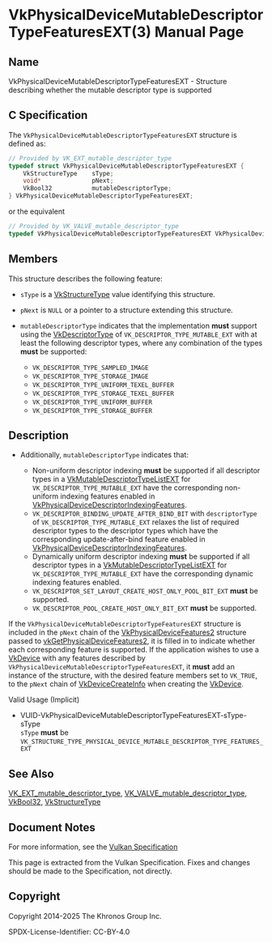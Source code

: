 # VkPhysicalDeviceMutableDescriptorTypeFeaturesEXT(3) Manual Page

## Name

VkPhysicalDeviceMutableDescriptorTypeFeaturesEXT - Structure describing whether the mutable descriptor type is supported



## [](#_c_specification)C Specification

The `VkPhysicalDeviceMutableDescriptorTypeFeaturesEXT` structure is defined as:

```c++
// Provided by VK_EXT_mutable_descriptor_type
typedef struct VkPhysicalDeviceMutableDescriptorTypeFeaturesEXT {
    VkStructureType    sType;
    void*              pNext;
    VkBool32           mutableDescriptorType;
} VkPhysicalDeviceMutableDescriptorTypeFeaturesEXT;
```

or the equivalent

```c++
// Provided by VK_VALVE_mutable_descriptor_type
typedef VkPhysicalDeviceMutableDescriptorTypeFeaturesEXT VkPhysicalDeviceMutableDescriptorTypeFeaturesVALVE;
```

## [](#_members)Members

This structure describes the following feature:

- `sType` is a [VkStructureType](https://registry.khronos.org/vulkan/specs/latest/man/html/VkStructureType.html) value identifying this structure.
- `pNext` is `NULL` or a pointer to a structure extending this structure.
- []()`mutableDescriptorType` indicates that the implementation **must** support using the [VkDescriptorType](https://registry.khronos.org/vulkan/specs/latest/man/html/VkDescriptorType.html) of `VK_DESCRIPTOR_TYPE_MUTABLE_EXT` with at least the following descriptor types, where any combination of the types **must** be supported:
  
  - `VK_DESCRIPTOR_TYPE_SAMPLED_IMAGE`
  - `VK_DESCRIPTOR_TYPE_STORAGE_IMAGE`
  - `VK_DESCRIPTOR_TYPE_UNIFORM_TEXEL_BUFFER`
  - `VK_DESCRIPTOR_TYPE_STORAGE_TEXEL_BUFFER`
  - `VK_DESCRIPTOR_TYPE_UNIFORM_BUFFER`
  - `VK_DESCRIPTOR_TYPE_STORAGE_BUFFER`

## [](#_description)Description

- Additionally, `mutableDescriptorType` indicates that:
  
  - Non-uniform descriptor indexing **must** be supported if all descriptor types in a [VkMutableDescriptorTypeListEXT](https://registry.khronos.org/vulkan/specs/latest/man/html/VkMutableDescriptorTypeListEXT.html) for `VK_DESCRIPTOR_TYPE_MUTABLE_EXT` have the corresponding non-uniform indexing features enabled in [VkPhysicalDeviceDescriptorIndexingFeatures](https://registry.khronos.org/vulkan/specs/latest/man/html/VkPhysicalDeviceDescriptorIndexingFeatures.html).
  - `VK_DESCRIPTOR_BINDING_UPDATE_AFTER_BIND_BIT` with `descriptorType` of `VK_DESCRIPTOR_TYPE_MUTABLE_EXT` relaxes the list of required descriptor types to the descriptor types which have the corresponding update-after-bind feature enabled in [VkPhysicalDeviceDescriptorIndexingFeatures](https://registry.khronos.org/vulkan/specs/latest/man/html/VkPhysicalDeviceDescriptorIndexingFeatures.html).
  - Dynamically uniform descriptor indexing **must** be supported if all descriptor types in a [VkMutableDescriptorTypeListEXT](https://registry.khronos.org/vulkan/specs/latest/man/html/VkMutableDescriptorTypeListEXT.html) for `VK_DESCRIPTOR_TYPE_MUTABLE_EXT` have the corresponding dynamic indexing features enabled.
  - `VK_DESCRIPTOR_SET_LAYOUT_CREATE_HOST_ONLY_POOL_BIT_EXT` **must** be supported.
  - `VK_DESCRIPTOR_POOL_CREATE_HOST_ONLY_BIT_EXT` **must** be supported.

If the `VkPhysicalDeviceMutableDescriptorTypeFeaturesEXT` structure is included in the `pNext` chain of the [VkPhysicalDeviceFeatures2](https://registry.khronos.org/vulkan/specs/latest/man/html/VkPhysicalDeviceFeatures2.html) structure passed to [vkGetPhysicalDeviceFeatures2](https://registry.khronos.org/vulkan/specs/latest/man/html/vkGetPhysicalDeviceFeatures2.html), it is filled in to indicate whether each corresponding feature is supported. If the application wishes to use a [VkDevice](https://registry.khronos.org/vulkan/specs/latest/man/html/VkDevice.html) with any features described by `VkPhysicalDeviceMutableDescriptorTypeFeaturesEXT`, it **must** add an instance of the structure, with the desired feature members set to `VK_TRUE`, to the `pNext` chain of [VkDeviceCreateInfo](https://registry.khronos.org/vulkan/specs/latest/man/html/VkDeviceCreateInfo.html) when creating the [VkDevice](https://registry.khronos.org/vulkan/specs/latest/man/html/VkDevice.html).

Valid Usage (Implicit)

- [](#VUID-VkPhysicalDeviceMutableDescriptorTypeFeaturesEXT-sType-sType)VUID-VkPhysicalDeviceMutableDescriptorTypeFeaturesEXT-sType-sType  
  `sType` **must** be `VK_STRUCTURE_TYPE_PHYSICAL_DEVICE_MUTABLE_DESCRIPTOR_TYPE_FEATURES_EXT`

## [](#_see_also)See Also

[VK\_EXT\_mutable\_descriptor\_type](https://registry.khronos.org/vulkan/specs/latest/man/html/VK_EXT_mutable_descriptor_type.html), [VK\_VALVE\_mutable\_descriptor\_type](https://registry.khronos.org/vulkan/specs/latest/man/html/VK_VALVE_mutable_descriptor_type.html), [VkBool32](https://registry.khronos.org/vulkan/specs/latest/man/html/VkBool32.html), [VkStructureType](https://registry.khronos.org/vulkan/specs/latest/man/html/VkStructureType.html)

## [](#_document_notes)Document Notes

For more information, see the [Vulkan Specification](https://registry.khronos.org/vulkan/specs/latest/html/vkspec.html#VkPhysicalDeviceMutableDescriptorTypeFeaturesEXT)

This page is extracted from the Vulkan Specification. Fixes and changes should be made to the Specification, not directly.

## [](#_copyright)Copyright

Copyright 2014-2025 The Khronos Group Inc.

SPDX-License-Identifier: CC-BY-4.0